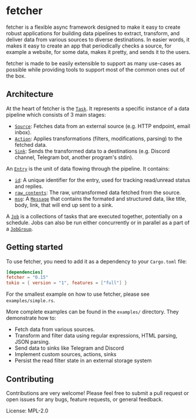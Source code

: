 # fetcher

fetcher is a flexible async framework designed to make it easy to create robust applications for building data pipelines to extract, transform, and deliver data from various sources to diverse destinations.
In easier words, it makes it easy to create an app that periodically checks a source, for example a website, for some data, makes it pretty, and sends it to the users.

fetcher is made to be easily extensible to support as many use-cases as possible while providing tools to support most of the common ones out of the box.

## Architecture

At the heart of fetcher is the [`Task`](`crate::task::Task`). It represents a specific instance of a data pipeline which consists of 3 main stages:

* [`Source`](`crate::sources::Source`): Fetches data from an external source (e.g. HTTP endpoint, email inbox).
* [`Action`](`crate::actions::Action`): Applies transformations (filters, modifications, parsing) to the fetched data.
* [`Sink`](`crate::sinks::Sink`): Sends the transformed data to a destinations (e.g. Discord channel, Telegram bot, another program's stdin).

An [`Entry`](`crate::entry::Entry`) is the unit of data flowing through the pipeline. It contains:

* [`id`](`crate::entry::Entry::id`): A unique identifier for the entry, used for tracking read/unread status and replies.
* [`raw_contents`](`crate::entry::Entry::raw_contents`): The raw, untransformed data fetched from the source.
* [`msg`](`crate::entry::Entry::msg`): A [`Message`](`crate::sinks::message::Message`) that contains the formated and structured data, like title, body, link, that will end up sent to a sink.

A [`Job`](`crate::job::Job`) is a collections of tasks that are executed together, potentially on a schedule.
Jobs can also be run either concurrently or in parallel as a part of a [`JobGroup`](`crate::job::JobGroup`).

## Getting started

To use fetcher, you need to add it as a dependency to your `Cargo.toml` file:

```toml
[dependencies]
fetcher = "0.15"
tokio = { version = "1", features = ["full"] }
```

For the smallest example on how to use fetcher, please see `examples/simple.rs`.

More complete examples can be found in the `examples/` directory. They demonstrate how to:

* Fetch data from various sources.
* Transform and filter data using regular expressions, HTML parsing, JSON parsing.
* Send data to sinks like Telegram and Discord
* Implement custom sources, actions, sinks
* Persist the read filter state in an external storage system

## Contributing

Contributions are very welcome! Please feel free to submit a pull request or open issues for any bugs, feature requests, or general feedback.

License: MPL-2.0
